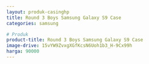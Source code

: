 ```yaml
---
layout: produk-casinghp
title: Round 3 Boys Samsung Galaxy S9 Case
categories: samsung

# Produk
product-title: Round 3 Boys Samsung Galaxy S9 Case
image-drive: 15vYW9ZvxgXGfKcsN6Uoh1b3_H-9Cx99h
harga: 90000
---
```

